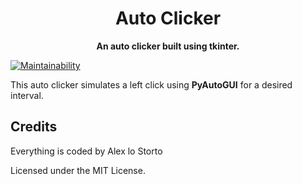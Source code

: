 <h1 align="center">Auto Clicker</h1>

<p align="center">
  <b>An auto clicker built using tkinter.</b>
</p>

[![Maintainability](https://img.shields.io/codeclimate/maintainability/alexlostorto/auto-clicker?style=for-the-badge&message=Code+Climate&labelColor=222222&logo=Code+Climate&logoColor=FFFFFF)](https://codeclimate.com/github/alexlostorto/auto-clicker/maintainability)

This auto clicker simulates a left click using **PyAutoGUI** for a desired interval.

## Credits

Everything is coded by Alex lo Storto

Licensed under the MIT License.
